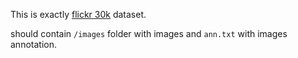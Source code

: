 This is exactly [flickr 30k](http://shannon.cs.illinois.edu/DenotationGraph/) dataset. 

should contain `/images` folder with images and `ann.txt` with images annotation.

